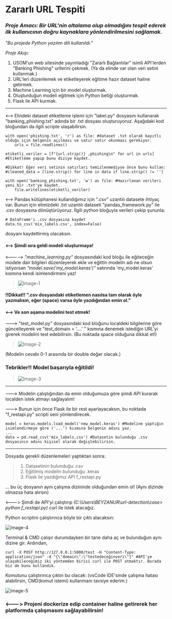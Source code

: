 
# Zararlı URL Tespiti 

### _Proje Amacı: Bir URL'nin oltalama olup olmadığını tespit ederek ilk kullanıcının doğru kaynaklara yönlendirilmesini sağlamak._

 *"Bu projede Python yazılım dili kullanıldı."*

*Proje Akışı:*
1. USOM'un web sitesinde yayımladığı "Zararlı Bağlantılar" isimli API'lerden "Banking Phishing" urllerini çekmek. (Ya da elinde var olan veri setini kullanmak.)
2. URL'leri düzenlemek ve etiketleyerek eğitime hazır dataset haline getirmek.
3. Machine Learning için bir model oluşturmak.
4. Oluşturduğun modeli eğitmek için Python betiği oluşturmak.
5. Flask ile API kurmak.

----------------------------------------

<--> Elindeki dataset etiketleme işlemi için "label.py" dosyasını kullanarak "banking_phishing.txt" adında bir .txt dosyası oluşturuyoruz. Aşağıdaki kod bloğundan da ilgili scripte ulaşabilirsin. 

```
with open('phishing.txt', 'r') as file: #dataset .txt olarak kayıtlı olduğu için belgenin açılması ve satır satır okunması gerekiyor.
    urls = file.readlines()

etiketli_veriler = [f"{url.strip()} ,phishing\n" for url in urls] #Etiketleme yapıp bunu diziye kaydet.

#Dikkat! Eğer veri setinin satırları temizlenmediyse önce bunu kullan:
#cleaned_data = [line.strip() for line in data if line.strip() != '']

with open('banking_phishing.txt', 'w') as file: #Hazırlanan verileri yeni bir .txt'ye kaydet.
    file.writelines(etiketli_veriler)

```

<--> Pandas kütüphanesi kullandığımız için ".csv" uzantılı datasete ihtiyaç var. Bunun için elimizdeki .txt uzantılı dataseti "pandas_framework.py" ile .csv dosyasına dönüştürüyoruz. İlgili python bloğuyla verileri çekip şununla:

```
# DataFrame'i .csv dosyasına kaydet
data.to_csv('mix_labels.csv', index=False)
```
dosyanı kaydettirmiş olacaksın.

#### <--> Şimdi sıra geldi modeli oluşturmaya! 
    
<-----> _"machine_learning.py"_ dosyasındaki kod bloğu ile eğiteceğin modele dair bilgileri düzenleyerek ekle ve eğittin modelin adı ne olsun istiyorsan _"model.save('my_model.keras')"_ satırında 'my_model.keras' kısmına kendi isimlendirmeni yaz!
    
>![Image-1](https://github.com/user-attachments/assets/10c1a52a-e1e4-4c3c-b146-36174082443d)
    
#### !!Dikkat!! ".csv dosyandaki etiketlemen nasılsa tam olarak öyle yazmalısın, eğer (space) varsa öyle yazdığından emin ol."

#### <--> Ve son aşama modelini test etmek! 

---> "test_model.py" dosyasındaki kod bloğunu localdeki bilgilerine göre güncelleyerek ve "test_domain = '....' " kısmına denemek istediğin URL'yi girerek modelini test edebilirsin. (Bu noktada space olduğuna dikkat et!)

>![Image-2](https://github.com/user-attachments/assets/599a1492-a191-432f-9ebb-43d9bbe72f73)

(Modelin cevabı 0-1 arasında bir double değer olacak.)

### Tebrikler!! Model başarıyla eğitildi!

>![Image-3](https://github.com/user-attachments/assets/8249171b-aa27-4611-a1c5-eb01d955dba5)

----------------------------------------

---> Modelin çalıştığından da emin olduğumuza göre şimdi API kurarak localden istek atmayı sağlayalım!

---> Bunun için önce Flask ile bir rest ayarlayacaksın, bu noktada "f_restapi.py" scripti seni yönlendirecek.
```
model = keras.models.load_model('new_model.keras') #Modeline yaptığın isimlendirmeye göre ('...') kısmına belgenin adını yaz.
...
data = pd.read_csv('mix_labels.csv') #Datasetin bulunduğu .csv dosyasının adını kişisel olarak değiştebilirsin.
```
----------------------------------------

Dosyada gerekli düzenlemeleri yaptıktan sonra:

>1. Datasetinin bulunduğu .csv
>2. Eğitilmiş modelin bulunduğu .keras
>3. Flask ile yazdığımız API f_restapi.py 

... bu üç dosyanın aynı çalışma dizininde olduğundan emin ol! (Aynı dizinde olmazsa hata alırsın)

<---> Şimdi de API'yi çalıştırıp *(C:\Users\BEYZANUR\url-detection\case> python f_restapi.py)* curl ile istek atacağız.

Python scriptini çalıştırınca böyle bir çıktı alacaksın:

![image-4](https://github.com/user-attachments/assets/e44a5121-e1fa-474c-8342-a7ee5217c518)

Terminal & CMD çalışır durumdayken bir tane daha aç ve bulunduğun aynı dizine gir. Ardından,
```
curl -X POST http://127.0.0.1:5000/test -H "Content-Type: application/json" -d "{\"domain\":\"testedeceğinveri\"}" #API'ye ulaşabileceğimiz iki yöntemden birisi curl ile POST atmaktır. Burada biz de bunu kullandık.
```
Komutunu çalıştırınca çıktın bu olacak: (vsCode IDE'sinde çalışma hatası alabilirsin, CMD(komut istemi) kullanmanı tavsiye ederim.)

![image-5](https://github.com/user-attachments/assets/fa517a27-9a5b-486b-8933-21c824c9aa06)

### <---> Projeni dockerize edip container haline getirerek her platformda çalışmasını sağlayabilirsin!



